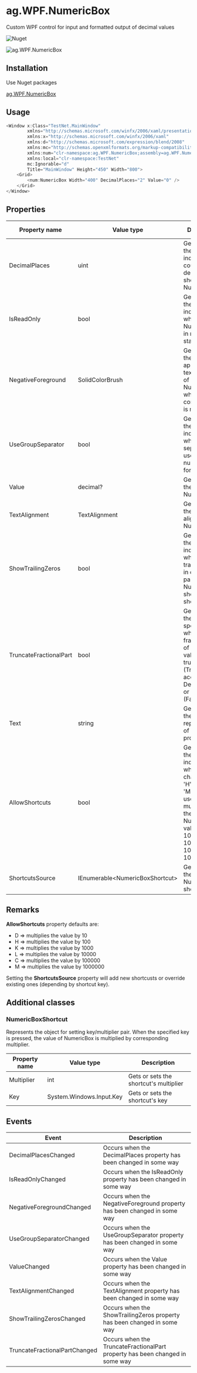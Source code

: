 # ag.WPF.NumericBox

Custom WPF control for input and formatted output of decimal values

![Nuget](https://img.shields.io/nuget/v/ag.WPF.NumericBox)

![ag.WPF.NumericBox](https://am3pap005files.storage.live.com/y4mhS74mqoGJrNoAnjaOXlLKejHz1kagtJDHhYQIVP8Yfq2X-TqbYdnvRdcoD0womRo4hLLc3uoFxFIPYm7G09GS4V4QkYK73V0UMg9PbHeioll1SmKOf-178UOx7q1QxvsxrHeyuvnE7E45UKgE3QCEq65IIJt5wBJM_6g-MTT7KcidkzfL4vEzkBARYwEfIVX?width=274&height=83&cropmode=none "ag.WPF.NumericBox")

## Installation

Use Nuget packages

[ag.WPF.NumericBox](https://www.nuget.org/packages/ag.WPF.NumericBox/)

## Usage

```csharp
<Window x:Class="TestNet.MainWindow"
        xmlns="http://schemas.microsoft.com/winfx/2006/xaml/presentation"
        xmlns:x="http://schemas.microsoft.com/winfx/2006/xaml"
        xmlns:d="http://schemas.microsoft.com/expression/blend/2008"
        xmlns:mc="http://schemas.openxmlformats.org/markup-compatibility/2006"
        xmlns:num="clr-namespace:ag.WPF.NumericBox;assembly=ag.WPF.NumericBox"
        xmlns:local="clr-namespace:TestNet"
        mc:Ignorable="d"
        Title="MainWindow" Height="450" Width="800">
    <Grid>
        <num:NumericBox Width="400" DecimalPlaces="2" Value="0" />
    </Grid>
</Window>
```

## Properties

Property name | Value type | Description | Default value
--- | --- | --- | ---
DecimalPlaces | uint | Gets or sets the value that indicates the count of decimal digits shown at NumericBox | 0
IsReadOnly | bool | Gets or sets the value that indicates whether NumericBox is in read-only state | False
NegativeForeground | SolidColorBrush | Gets or sets the Brush to apply to the text contents of NumericBox when control's value is negative | Red
UseGroupSeparator | bool | Gets or sets the value that indicates whether group separator is used for number formatting | True
Value | decimal? | Gets or sets the value of NumericBox | null
TextAlignment | TextAlignment | Gets or sets the text alignment of NumericBox | Left
ShowTrailingZeros | bool | Gets or sets the value that indicates whether trailing zeros in decimal part of NumericBox should be shown | True
TruncateFractionalPart | bool | Gets or sets the property specified whether fractional part of decimal value will be truncated (True) accordingly to DecimalPlaces or rounded (False) | True
Text | string | Gets or sets the string representation of Value property | Empty string
AllowShortcuts | bool | Gets or sets the value that indicates whether characters 'D', 'H', 'K', 'C', 'L', 'M' can be used for quick multiplying the NumericBox value by 10, 100, 1000, 10000, 100000 or 1000000. | False
ShortcutsSource | IEnumerable\<NumericBoxShortcut\> | Gets or sets the source of NumericBox shortcuts | null

## Remarks

**AllowShortcuts** property defaults are:

- D =\> multiplies the value by 10
- H =\> multiplies the value by 100
- K =\> multiplies the value by 1000
- L =\> multiplies the value by 10000
- C =\> multiplies the value by 100000
- M =\> multiplies the value by 1000000

Setting the **ShortcutsSource** property will add new shortcusts or override existing ones (depending by shortcut key).

## Additional classes

### NumericBoxShortcut

Represents the object for setting key/multiplier pair. When the specified key is pressed, the value of NumericBox is multiplied by corresponding multiplier.

Property name | Value type | Description
--- | --- | ---
Multiplier | int | Gets or sets the shortcut's multiplier
Key | System.Windows.Input.Key | Gets or sets the shortcut's key

## Events

Event | Description
--- | ---
DecimalPlacesChanged |  Occurs when the DecimalPlaces property has been changed in some way
IsReadOnlyChanged | Occurs when the IsReadOnly property has been changed in some way
NegativeForegroundChanged | Occurs when the NegativeForeground property has been changed in some way
UseGroupSeparatorChanged | Occurs when the UseGroupSeparator property has been changed in some way
ValueChanged | Occurs when the Value property has been changed in some way
TextAlignmentChanged | Occurs when the TextAlignment property has been changed in some way
ShowTrailingZerosChanged | Occurs when the ShowTrailingZeros property has been changed in some way
TruncateFractionalPartChanged | Occurs when the TruncateFractionalPart property has been changed in some way

